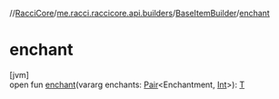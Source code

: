 //[RacciCore](../../../index.md)/[me.racci.raccicore.api.builders](../index.md)/[BaseItemBuilder](index.md)/[enchant](enchant.md)

# enchant

[jvm]\
open fun [enchant](enchant.md)(vararg enchants: [Pair](https://kotlinlang.org/api/latest/jvm/stdlib/kotlin/-pair/index.html)&lt;Enchantment, [Int](https://kotlinlang.org/api/latest/jvm/stdlib/kotlin/-int/index.html)&gt;): [T](index.md)
